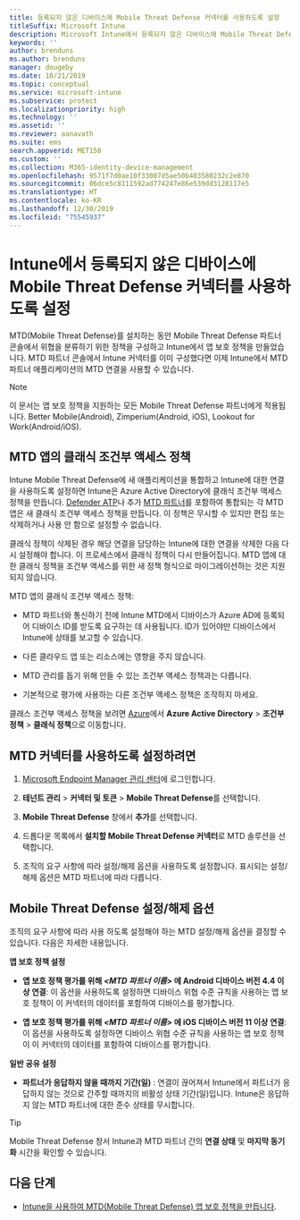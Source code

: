 ```yaml
---
title: 등록되지 않은 디바이스에 Mobile Threat Defense 커넥터를 사용하도록 설정
titleSuffix: Microsoft Intune
description: Microsoft Intune에서 등록되지 않은 디바이스에 Mobile Threat Defense 커넥터를 사용하도록 설정
keywords: ''
author: brenduns
ms.author: brenduns
manager: dougeby
ms.date: 10/21/2019
ms.topic: conceptual
ms.service: microsoft-intune
ms.subservice: protect
ms.localizationpriority: high
ms.technology: ''
ms.assetid: ''
ms.reviewer: aanavath
ms.suite: ems
search.appverid: MET150
ms.custom: ''
ms.collection: M365-identity-device-management
ms.openlocfilehash: 9571f7d0ae10f33007d5ae50b403580232c2e870
ms.sourcegitcommit: 06dce5c8111592ad774247e86e539dd3128117e5
ms.translationtype: HT
ms.contentlocale: ko-KR
ms.lasthandoff: 12/30/2019
ms.locfileid: "75545937"
---
```

# <a name="enable-the-mobile-threat-defense-connector-in-intune-for-unenrolled-devices"></a>Intune에서 등록되지 않은 디바이스에 Mobile Threat Defense 커넥터를 사용하도록 설정

MTD(Mobile Threat Defense)를 설치하는 동안 Mobile Threat Defense 파트너 콘솔에서 위협을 분류하기 위한 정책을 구성하고 Intune에서 앱 보호 정책을 만들었습니다. MTD 파트너 콘솔에서 Intune 커넥터를 이미 구성했다면 이제 Intune에서 MTD 파트너 애플리케이션의 MTD 연결을 사용할 수 있습니다.

> [!NOTE]
> 이 문서는 앱 보호 정책을 지원하는 모든 Mobile Threat Defense 파트너에게 적용됩니다. Better Mobile(Android), Zimperium(Android, iOS), Lookout for Work(Android/iOS).

## <a name="classic-conditional-access-policies-for-mtd-apps"></a>MTD 앱의 클래식 조건부 액세스 정책

Intune Mobile Threat Defense에 새 애플리케이션을 통합하고 Intune에 대한 연결을 사용하도록 설정하면 Intune은 Azure Active Directory에 클래식 조건부 액세스 정책을 만듭니다. [Defender ATP](advanced-threat-protection.md)나 추가 [MTD 파트너](mobile-threat-defense.md#mobile-threat-defense-partners)를 포함하여 통합되는 각 MTD 앱은 새 클래식 조건부 액세스 정책을 만듭니다. 이 정책은 무시할 수 있지만 편집 또는 삭제하거나 사용 안 함으로 설정할 수 없습니다.

클래식 정책이 삭제된 경우 해당 연결을 담당하는 Intune에 대한 연결을 삭제한 다음 다시 설정해야 합니다. 이 프로세스에서 클래식 정책이 다시 만들어집니다. MTD 앱에 대한 클래식 정책을 조건부 액세스를 위한 새 정책 형식으로 마이그레이션하는 것은 지원되지 않습니다.

MTD 앱의 클래식 조건부 액세스 정책:

- MTD 파트너와 통신하기 전에 Intune MTD에서 디바이스가 Azure AD에 등록되어 디바이스 ID를 받도록 요구하는 데 사용됩니다. ID가 있어야만 디바이스에서 Intune에 상태를 보고할 수 있습니다.

- 다른 클라우드 앱 또는 리소스에는 영향을 주지 않습니다.

- MTD 관리를 돕기 위해 만들 수 있는 조건부 액세스 정책과는 다릅니다.

- 기본적으로 평가에 사용하는 다른 조건부 액세스 정책은 조작하지 마세요.

클래스 조건부 액세스 정책을 보려면 [Azure](https://portal.azure.com/#home)에서 **Azure Active Directory** > **조건부 정책** > **클래식 정책**으로 이동합니다.

## <a name="to-enable-the-mtd-connector"></a>MTD 커넥터를 사용하도록 설정하려면

1. [Microsoft Endpoint Manager 관리 센터](https://go.microsoft.com/fwlink/?linkid=2109431)에 로그인합니다.

2. **테넌트 관리** > **커넥터 및 토큰** > **Mobile Threat Defense**를 선택합니다.

3. **Mobile Threat Defense** 창에서 **추가**를 선택합니다.

4. 드롭다운 목록에서 **설치할 Mobile Threat Defense 커넥터**로 MTD 솔루션을 선택합니다.

    <!-- ![MTD setup in Intune](PLACEHOLDER, need a new screenshot of this page) -->

5. 조직의 요구 사항에 따라 설정/해제 옵션을 사용하도록 설정합니다. 표시되는 설정/해제 옵션은 MTD 파트너에 따라 다릅니다.

## <a name="mobile-threat-defense-toggle-options"></a>Mobile Threat Defense 설정/해제 옵션

조직의 요구 사항에 따라 사용 하도록 설정해야 하는 MTD 설정/해제 옵션을 결정할 수 있습니다. 다음은 자세한 내용입니다.

**앱 보호 정책 설정**

- **앱 보호 정책 평가를 위해 *\<MTD 파트너 이름>* 에 Android 디바이스 버전 4.4 이상 연결**: 이 옵션을 사용하도록 설정하면 디바이스 위협 수준 규칙을 사용하는 앱 보호 정책이 이 커넥터의 데이터를 포함하여 디바이스를 평가합니다.

- **앱 보호 정책 평가를 위해 *\<MTD 파트너 이름>* 에 iOS 디바이스 버전 11 이상 연결**: 이 옵션을 사용하도록 설정하면 디바이스 위협 수준 규칙을 사용하는 앱 보호 정책이 이 커넥터의 데이터를 포함하여 디바이스를 평가합니다.

**일반 공유 설정**

- **파트너가 응답하지 않을 때까지 기간(일)** : 연결이 끊어져서 Intune에서 파트너가 응답하지 않는 것으로 간주할 때까지의 비활성 상태 기간(일)입니다. Intune은 응답하지 않는 MTD 파트너에 대한 준수 상태를 무시합니다.

> [!TIP]
> Mobile Threat Defense 창서 Intune과 MTD 파트너 간의 **연결 상태** 및 **마지막 동기화** 시간을 확인할 수 있습니다.

## <a name="next-steps"></a>다음 단계

- [Intune을 사용하여 MTD(Mobile Threat Defense) 앱 보호 정책을 만듭니다](~/protect/mtd-app-protection-policy.md).
